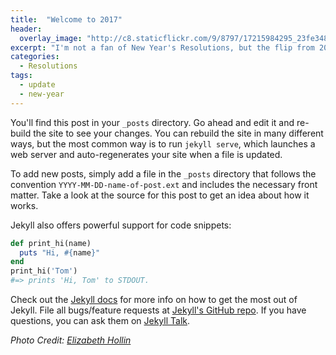 ```yaml
---
title:  "Welcome to 2017"
header:
  overlay_image: "http://c8.staticflickr.com/9/8797/17215984295_23fe348a85_h.jpg"
excerpt: "I'm not a fan of New Year's Resolutions, but the flip from 2016 --> 2017 feels like it needs something." 
categories: 
  - Resolutions
tags:
  - update
  - new-year
---
```


You'll find this post in your `_posts` directory. Go ahead and edit it and re-build the site to see your changes. You can rebuild the site in many different ways, but the most common way is to run `jekyll serve`, which launches a web server and auto-regenerates your site when a file is updated.

To add new posts, simply add a file in the `_posts` directory that follows the convention `YYYY-MM-DD-name-of-post.ext` and includes the necessary front matter. Take a look at the source for this post to get an idea about how it works.

Jekyll also offers powerful support for code snippets:

```ruby
def print_hi(name)
  puts "Hi, #{name}"
end
print_hi('Tom')
#=> prints 'Hi, Tom' to STDOUT.
```

Check out the [Jekyll docs][jekyll-docs] for more info on how to get the most out of Jekyll. File all bugs/feature requests at [Jekyll's GitHub repo][jekyll-gh]. If you have questions, you can ask them on [Jekyll Talk][jekyll-talk].

[jekyll-docs]: http://jekyllrb.com/docs/home
[jekyll-gh]:   https://github.com/jekyll/jekyll
[jekyll-talk]: https://talk.jekyllrb.com/

_Photo Credit: [Elizabeth Hollin](https://www.flickr.com/photos/hollin/)_